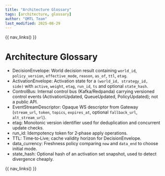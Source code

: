 ```yaml
---
title: "Architecture Glossary"
tags: [architecture, glossary]
author: "QMTL Team"
last_modified: 2025-08-29
---
```


{{ nav_links() }}

# Architecture Glossary

- DecisionEnvelope: World decision result containing `world_id`, `policy_version`, `effective_mode`, `reason`, `as_of`, `ttl`, `etag`.
- ActivationEnvelope: Activation state for a `(world_id, strategy_id, side)` with `active`, `weight`, `etag`, `run_id`, `ts` and optional `state_hash`.
- ControlBus: Internal control bus (Kafka/Redpanda) carrying versioned control events (ActivationUpdated, QueueUpdated, PolicyUpdated); not a public API.
- EventStreamDescriptor: Opaque WS descriptor from Gateway (`stream_url`, `token`, `topics`, `expires_at`, optional `fallback_url`, `alt_stream_url`).
- etag: Monotonic version identifier used for deduplication and concurrent update checks.
- run_id: Idempotency token for 2‑phase apply operations.
- TTL: Time‑to‑Live; cache validity horizon for DecisionEnvelope.
- data_currency: Freshness policy comparing `now` and `data_end` to choose initial mode.
- state_hash: Optional hash of an activation set snapshot, used to detect divergence cheaply.

{{ nav_links() }}


